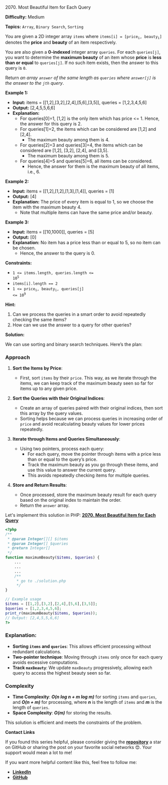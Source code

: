 2070\. Most Beautiful Item for Each Query

**Difficulty:** Medium

**Topics:** `Array`, `Binary Search`, `Sorting`

You are given a 2D integer array `items` where <code>items[i] = [price<sub>i</sub>, beauty<sub>i</sub>]</code> denotes the **price** and **beauty** of an item respectively.

You are also given a **0-indexed** integer array `queries`. For each `queries[j]`, you want to determine the **maximum beauty** of an item whose **price** is **less than or equal** to `queries[j]`. If no such item exists, then the answer to this query is `0`.

Return _an array `answer` of the same length as `queries` where `answer[j]` is the answer to the <code>j</sup>th</sup></code> query_.

**Example 1:**

- **Input:** items = [[1,2],[3,2],[2,4],[5,6],[3,5]], queries = [1,2,3,4,5,6]
- **Output:** [2,4,5,5,6,6]
- **Explanation:**
  - For queries[0]=1, [1,2] is the only item which has price <= 1. Hence, the answer for this query is 2.
  - For queries[1]=2, the items which can be considered are [1,2] and [2,4].
    - The maximum beauty among them is 4.
  - For queries[2]=3 and queries[3]=4, the items which can be considered are [1,2], [3,2], [2,4], and [3,5].
    - The maximum beauty among them is 5.
  - For queries[4]=5 and queries[5]=6, all items can be considered.
    - Hence, the answer for them is the maximum beauty of all items, i.e., 6.

**Example 2:**

- **Input:** items = [[1,2],[1,2],[1,3],[1,4]], queries = [1]
- **Output:** [4]
- **Explanation:** The price of every item is equal to 1, so we choose the item with the maximum beauty 4.
  - Note that multiple items can have the same price and/or beauty.


**Example 3:**

- **Input:** items = [[10,1000]], queries = [5]
- **Output:** [0]
- **Explanation:** No item has a price less than or equal to 5, so no item can be chosen.
  - Hence, the answer to the query is 0.



**Constraints:**

- <code>1 <= items.length, queries.length <= 10<sup>5</sup></code>
- `items[i].length == 2`
- <code>1 <= price<sub>i</sub>, beauty<sub>i</sub>, queries[j] <= 10<sup>9</sup></code>


**Hint:**
1. Can we process the queries in a smart order to avoid repeatedly checking the same items?
2. How can we use the answer to a query for other queries?



**Solution:**

We can use sorting and binary search techniques. Here’s the plan:

### Approach

1. **Sort the Items by Price**:
   - First, sort `items` by their `price`. This way, as we iterate through the items, we can keep track of the maximum beauty seen so far for items up to any given price.

2. **Sort the Queries with their Original Indices**:
   - Create an array of queries paired with their original indices, then sort this array by the query values.
   - Sorting helps because we can process queries in increasing order of `price` and avoid recalculating beauty values for lower prices repeatedly.

3. **Iterate through Items and Queries Simultaneously**:
   - Using two pointers, process each query:
      - For each query, move the pointer through items with a price less than or equal to the query’s price.
      - Track the maximum beauty as you go through these items, and use this value to answer the current query.
      - This avoids repeatedly checking items for multiple queries.

4. **Store and Return Results**:
   - Once processed, store the maximum beauty result for each query based on the original index to maintain the order.
   - Return the `answer` array.

Let's implement this solution in PHP: **[2070. Most Beautiful Item for Each Query](https://github.com/mah-shamim/leet-code-in-php/tree/main/algorithms/002070-most-beautiful-item-for-each-query/solution.php)**

```php
<?php
/**
 * @param Integer[][] $items
 * @param Integer[] $queries
 * @return Integer[]
 */
function maximumBeauty($items, $queries) {
    ...
    ...
    ...
    /**
     * go to ./solution.php
     */
}

// Example usage
$items = [[1,2],[3,2],[2,4],[5,6],[3,5]];
$queries = [1,2,3,4,5,6];
print_r(maximumBeauty($items, $queries));
// Output: [2,4,5,5,6,6]
?>
```

### Explanation:

- **Sorting `items` and `queries`**: This allows efficient processing without redundant calculations.
- **Two-pointer technique**: Moving through `items` only once for each query avoids excessive computations.
- **Track `maxBeauty`**: We update `maxBeauty` progressively, allowing each query to access the highest beauty seen so far.

### Complexity

- **Time Complexity**: _**O(n log n + m log m)**_ for sorting `items` and `queries`, and _**O(n + m)**_ for processing, where _**n**_ is the length of `items` and _**m**_ is the length of `queries`.
- **Space Complexity**: _**O(m)**_ for storing the results.

This solution is efficient and meets the constraints of the problem.

**Contact Links**

If you found this series helpful, please consider giving the **[repository](https://github.com/mah-shamim/leet-code-in-php)** a star on GitHub or sharing the post on your favorite social networks 😍. Your support would mean a lot to me!

If you want more helpful content like this, feel free to follow me:

- **[LinkedIn](https://www.linkedin.com/in/arifulhaque/)**
- **[GitHub](https://github.com/mah-shamim)**
